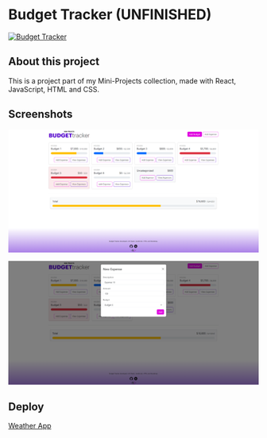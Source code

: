 # Budget Tracker (UNFINISHED)

[![Budget Tracker](./public/img/budgettracker_project-thumbnail.svg)](https://ftbudgettracker.vercel.app/)

## About this project

This is a project part of my Mini-Projects collection, made with React, JavaScript, HTML and CSS.

## Screenshots

![Screenshot](./public/img/screenshots/budgettracker_project-screenshots-1.png)

![Screenshot](./public/img/screenshots/budgettracker_project-screenshots-2.png)

## Deploy

[Weather App](https://ftbudgettracker.vercel.app/)
